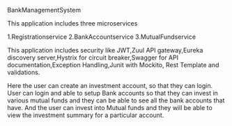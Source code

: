 BankManagementSystem

This application includes three microservices

1.Registrationservice
2.BankAccountservice
3.MutualFundservice

This application includes security like JWT,Zuul API gateway,Eureka discovery server,Hystrix for circuit breaker,Swagger for API documentation,Exception Handling,Junit with Mockito, Rest Template and validations.

Here the user can create an investment account, so that they can login. User can login and able to setup Bank accounts so that they can invest in various mutual funds and they can be able to see all the bank accounts that have. And the user can invest into Mutual funds and they will be able to view the investment summary for a particular account.

